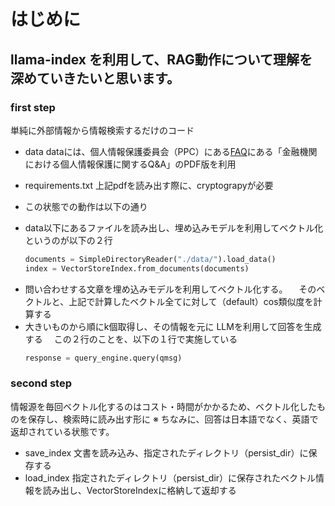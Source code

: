# はじめに
## llama-index を利用して、RAG動作について理解を深めていきたいと思います。

### first step
単純に外部情報から情報検索するだけのコード
- data
dataには、個人情報保護委員会（PPC）にある<a href="https://www.ppc.go.jp/personalinfo/contact/">FAQ</a>にある「金融機関における個人情報保護に関するQ&A」のPDF版を利用

- requirements.txt
 上記pdfを読み出す際に、cryptograpyが必要

- この状態での動作は以下の通り
+ data以下にあるファイルを読み出し、埋め込みモデルを利用してベクトル化
  というのが以下の２行
    ```python
    documents = SimpleDirectoryReader("./data/").load_data()
    index = VectorStoreIndex.from_documents(documents)
    ```
+ 問い合わせする文章を埋め込みモデルを利用してベクトル化する。
　そのベクトルと、上記で計算したベクトル全てに対して（default）cos類似度を計算する
+ 大きいものから順にk個取得し、その情報を元に LLMを利用して回答を生成する
　この２行のことを、以下の１行で実施している　
    ```python
    response = query_engine.query(qmsg)
    ```
### second step
情報源を毎回ベクトル化するのはコスト・時間がかかるため、ベクトル化したものを保存し、検索時に読み出す形に
※ ちなみに、回答は日本語でなく、英語で返却されている状態です。
- save_index
  文書を読み込み、指定されたディレクトリ（persist_dir）に保存する
- load_index
  指定されたディレクトリ（persist_dir）に保存されたベクトル情報を読み出し、VectorStoreIndexに格納して返却する
